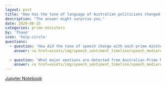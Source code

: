 ```yaml
---
layout: post
title: "How has the tone of language of Australian politicians changed over time?"
description: "The answer might surprise you."
date: 2020-08-15
categories: prime-ministers
by: 'Thaum'
icon: 'help-circle'
questions:
  - question: 'How did the tone of speech change with each prime minster from Chifley to Turnbull?'
    answer: <a href=assets/img/speech_sentiment_timeline/speech_mediarelease_hierarchy0.png><img src=assets/img/speech_sentiment_timeline/speech_mediarelease_hierarchy0.png><a>
    
  - question: 'What major emotions are detected from Australian Prime Minister communications with the public?'
    answer: <a href=assets/img/speech_sentiment_timeline/speech_mediarelease_hierarchy1.png><img src=assets/img/speech_sentiment_timeline/speech_mediarelease_hierarchy1.png><a>
---
```


<a href=https://github.com/thaum-io/language-of-leadership/blob/master/nb/VisEmotion2.ipynb>Jupyter Notebook</a>
